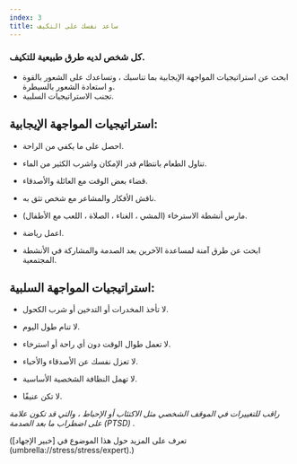 ```yaml
---
index: 3
title: ساعد نفسك على التكيف
---
```

### كل شخص لديه طرق طبيعية للتكيف.

*   ابحث عن استراتيجيات المواجهة الإيجابية بما تناسبك ، وتساعدك على الشعور بالقوة و استعادة الشعور بالسيطرة.
*   تجنب الاستراتيجيات السلبية.

## استراتيجيات المواجهة الإيجابية:

*   احصل على ما يكفي من الراحة.

*   تناول الطعام بانتظام قدر الإمكان واشرب الكثير من الماء.

*   قضاء بعض الوقت مع العائلة والأصدقاء.

*   ناقش الأفكار والمشاعر مع شخص تثق به.

*   مارس أنشطة الاسترخاء (المشي ، الغناء ، الصلاة ، اللعب مع الأطفال).

*   اعمل رياضة.

*   ابحث عن طرق آمنة لمساعدة الآخرين بعد الصدمة والمشاركة في الأنشطة المجتمعية.

## استراتيجيات المواجهة السلبية:

*   لا تأخذ المخدرات أو التدخين أو شرب الكحول.

*   لا تنام طول اليوم.

*   لا تعمل طوال الوقت دون أي راحة أو استرخاء.

*   لا تعزل نفسك عن الأصدقاء والأحباء.

*   لا تهمل النظافة الشخصية الأساسية.

*   لا تكن عنيفًا.

_راقب للتغييرات في الموقف الشخصي مثل الاكتئاب أو الإحباط ، والتي قد تكون علامة على اضطراب ما بعد الصدمة (PTSD) ._

(تعرف على المزيد حول هذا الموضوع في [خبير الإجهاد] (umbrella://stress/stress/expert).)